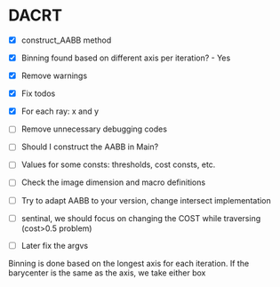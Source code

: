 # DACRT
- [X] construct_AABB method
- [X] Binning found based on different axis per iteration? - Yes
- [X] Remove warnings
- [X] Fix todos
- [X] For each ray: x and y
- [ ] Remove unnecessary debugging codes
- [ ] Should I construct the AABB in Main?
- [ ] Values for some consts: thresholds, cost consts, etc.
- [ ] Check the image dimension and macro definitions

- [ ] Try to adapt AABB to your version, change intersect implementation
- [ ] sentinal, we should focus on changing the COST while traversing (cost>0.5 problem)
- [ ] Later fix the argvs

Binning is done based on the longest axis for each iteration. If the barycenter is the same as the axis, we take either box

